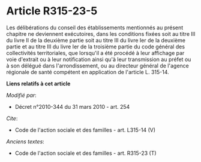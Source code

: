 # Article R315-23-5

Les délibérations du conseil des établissements mentionnés au présent chapitre ne deviennent exécutoires, dans les conditions
fixées soit au titre III du livre II de la deuxième partie soit au titre III du livre Ier de la deuxième partie et au titre
III du livre Ier de la troisième partie du code général des collectivités territoriales, que lorsqu'il a été procédé à leur
affichage par voie d'extrait ou à leur notification ainsi qu'à leur transmission au préfet ou à son délégué dans
l'arrondissement, ou au directeur général de l'agence régionale de santé compétent en application de l'article L. 315-14.

**Liens relatifs à cet article**

_Modifié par_:

  - Décret n°2010-344 du 31 mars 2010 - art. 254

_Cite_:

  - Code de l'action sociale et des familles - art. L315-14 (V)

_Anciens textes_:

  - Code de l'action sociale et des familles - art. R315-23 (T)
